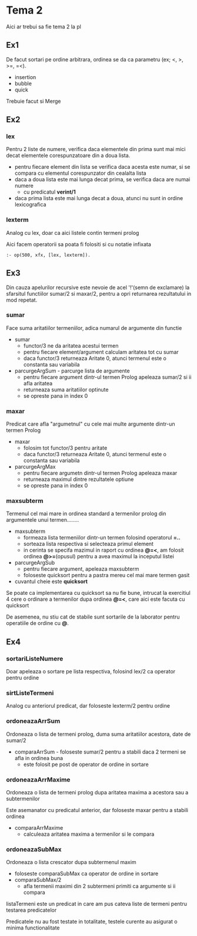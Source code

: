 # Tema 2

Aici ar trebui sa fie tema 2 la pl

## Ex1

De facut sortari pe ordine arbitrara, ordinea se da ca parametru (ex; <, >, >=, =<).

* insertion
* bubble
* quick

Trebuie facut si Merge

## Ex2

### lex

Pentru 2 liste de numere, verifica daca elementele din prima sunt mai mici decat
elementele corespunzatoare din a doua lista.

* pentru fiecare element din lista se verifica daca acesta este numar, si se
compara cu elementul corespunzator din cealalta lista
* daca a doua lista este mai lunga decat prima, se verifica daca are numai numere
	* cu predicatul **verint/1**
* daca prima lista este mai lunga decat a doua, atunci nu sunt in ordine lexicografica

### lexterm

Analog cu lex, doar ca aici listele contin termeni prolog

Aici facem operatorii sa poata fi folositi si cu notatie infixata

```
:- op(500, xfx, [lex, lexterm]).
```

## Ex3

Din cauza apelurilor recursive este nevoie de acel '!'(semn de exclamare) la
sfarsitul functiilor sumar/2 si maxar/2, pentru a opri returnarea rezultatului
in mod repetat.

### sumar

Face suma aritatiilor termeniilor, adica numarul de argumente din functie

* sumar 
	* functor/3 ne da aritatea acestui termen
	* pentru fiecare element/argument calculam aritatea tot cu sumar
	* daca functor/3 returneaza Aritate 0, atunci termenul este o constanta
sau variabila
* parcurgeArgSum - parcurge lista de argumente
	* pentru fiecare argument dintr-ul termen Prolog apeleaza sumar/2 si ii afla
aritatea
	* returneaza suma aritatiilor optinute
	* se opreste pana in index 0

### maxar

Predicat care afla "argumetnul" cu cele mai multe argumente dintr-un termen Prolog

* maxar
	* folosim tot functor/3 pentru aritate
	* daca functor/3 returneaza Aritate 0, atunci termenul este o constanta
sau variabila
* parcurgeArgMax
	* pentru fiecare argumetn dintr-ul termen Prolog apeleaza maxar
	* returneaza maximul dintre rezultatele optiune
	* se opreste pana in index 0

### maxsubterm

Termenul cel mai mare in ordinea standard a termenilor prolog din argumentele
unui termen........

* maxsubterm
	* formeaza lista termeniilor dintr-un termen folosind operatorul **=..**
	* sorteaza lista respectiva si selecteaza primul element
	* in cerinta se specifa mazimul in raport cu ordinea **@=<**, am folosit ordinea
**@>=**(opusul) pentru a avea maximul la inceputul listei
* parcurgeArgSub
	* pentru fiecare argument, apeleaza maxsubterm
	* foloseste quicksort pentru a pastra mereu cel mai mare termen gasit 
* cuvantul cheie este **quicksort**

Se poate ca implementarea cu quicksort sa nu fie bune, intrucat la exercitiul 4
cere o ordinare a termenilor dupa ordinea **@=<**, care aici este facuta cu quicksort

De asemenea, nu stiu cat de stabile sunt sortarile de la laborator pentru operatiile
de ordine cu **@**.

## Ex4

### sortariListeNumere

Doar apeleaza o sortare pe lista respectiva, folosind lex/2 ca operator pentru
ordine

### sirtListeTermeni

Analog cu anteriorul predicat, dar foloseste lexterm/2 pentru ordine

### ordoneazaArrSum

Ordoneaza o lista de termeni prolog, duma suma aritatiilor acestora, date de 
sumar/2

* comparaArrSum - foloseste sumar/2 pentru a stabili daca 2 termeni se afla in
ordinea buna
	* este folosit pe post de operator de ordine in sortare

### ordoneazaArrMaxime

Ordoneaza o lista de termeni prolog dupa aritatea maxima a acestora sau a
subtermenilor

Este asemanator cu predicatul anterior, dar foloseste maxar pentru a stabili ordinea

* comparaArrMaxime
	* calculeaza aritatea maxima a termenilor si le compara

### ordoneazaSubMax

Ordoneaza o lista crescator dupa subtermenul maxim

* foloseste comparaSubMax ca operator de ordine in sortare
* comparaSubMax/2
	* afla termenii maximi din 2 subtermeni primiti ca argumente si ii compara

listaTermeni este un predicat in care am pus cateva liste de termeni pentru
testarea predicatelor

Predicatele nu au fost testate in totalitate, testele curente au asigurat o minima
functionalitate
